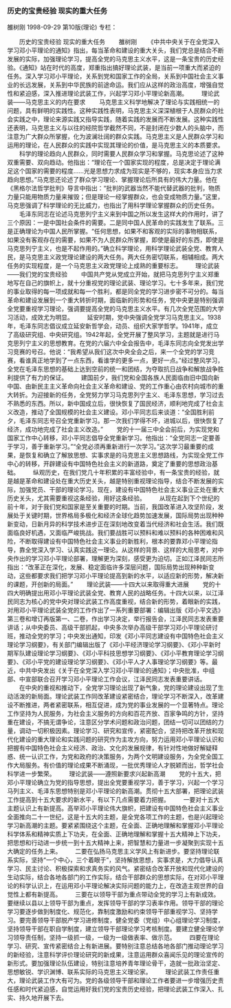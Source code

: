 ### 历史的宝贵经验  现实的重大任务
雒树刚
1998-09-29
第10版(理论)
专栏：

　　历史的宝贵经验  现实的重大任务
　　雒树刚
　　《中共中央关于在全党深入学习邓小平理论的通知》指出，每当革命和建设的重大关头，我们党总是结合不断发展的实际，加强理论学习，提高全党的马克思主义水平，这是一条宝贵的历史经验。《通知》站在时代的高度，郑重指出搞好理论武装，是当前一项重大而紧迫的任务。深入学习邓小平理论，关系到党和国家工作的全局，关系到中国社会主义事业的长远发展，关系到中华民族的前途命运。我们应从这样的政治高度，增强自觉性和紧迫感，深入推进理论武装工作，兴起学习邓小平理论新高潮。
　　理论武装——马克思主义的内在要求
　　马克思主义科学地解决了理论与实践相统一的问题，具有鲜明的实践性。这种实践性表明，马克思主义深深植根于人民群众的社会实践之中，理论来源实践又指导实践，随着实践的发展而不断发展。这种实践性还表明，马克思主义与以往的经院哲学截然不同，不是封闭在少数人的头脑中，而注意为广大群众所掌握，化为波澜壮阔的群众实践。马克思主义是人民群众学习和运用的理论，在人民群众的实践中实现其理论的价值，是马克思主义的本质要求。
　　科学的理论趋向人民群众，同时需要人民群众学习和掌握。马克思论述了这种双重需要、双向趋动。他指出：“理论在一个国家实现的程度，总是决定于理论满足这个国家的需要的程度……光是思想力求成为现实是不够的，现实本身应当力求趋向思想。”马克思还论述了群众学习理论、掌握理论后所具有的伟大力量。他在《黑格尔法哲学批判》导言中指出：“批判的武器当然不能代替武器的批判，物质力量只能用物质力量来摧毁；但是理论一经掌握群众，也会变成物质力量。”这里，马克思强调了科学理论的无比威力，也指出了用科学理论掌握群众的历史任务。
　　毛泽东同志在论述马克思列宁主义来到中国之所以发生这样大的作用时，讲了三个原因：一是中国社会条件的需要。二是同中国人民革命的实践发生了联系。三是正确理论为中国人民所掌握。“任何思想，如果不和客观的实际的事物相联系，如果没有客观存在的需要，如果不为人民群众所掌握，即使是最好的东西，即使是马克思列宁主义，也是不起作用的。”确立科学理论，用科学理论武装全党、教育人民，是马克思主义政党理论建设的两大任务。两大任务密切联系，相辅相成。两大任务的实现程度，是一个马克思主义政党理论上成熟的重要标志。
　　理论武装——我们党的宝贵经验
　　中国共产党从党成立开始，就把马克思列宁主义郑重地写在自己的旗帜上，就十分重视党的理论武装、理论学习。七十多年来，我们党的事业取得的每一项成就和每一个胜利，都是同全党的学习进步密不可分的。每当革命和建设发展到一个重大转折时期，面临新的形势和任务，党中央更是特别强调全党要重视学习理论，强调要提高全党的马克思主义水平。有几次全党范围的大学习活动，成效尤为明显。
　　延安时期，党中央强调全党学习马克思主义。1938年，毛泽东同志倡议成立延安新哲学会，动员、组织大家学哲学。1941年，成立了高级研究组、中央研究组。1942年起，全党开展了整风学习，主题就是进行马克思列宁主义的思想教育。在党的六届六中全会报告中，毛泽东同志向全党发出学习竞赛的号召。他说：“我希望从我们这次中央全会之后，来一个全党的学习竞赛，看谁真正地学到了一点东西，看谁学的更多一点，更好一点。”经过整风学习，全党在毛泽东思想的基础上达到空前的统一和团结，为夺取抗日战争和解放战争胜利提供了有力的保证。
　　建国前夕，我们党和全国各族人民面临由旧中国向新中国、由新民主主义革命向社会主义革命和建设、党的工作重心由农村向城市的重大转折。为迎接新的任务，全党努力学习马克思列宁主义、毛泽东思想，学习过去不熟悉的东西。所以，新中国成立后，很快恢复了国民经济，顺利地完成了社会主义改造，推动了全国规模的社会主义建设。邓小平同志后来谈道：“全国胜利前夕，毛泽东同志号召全党重新学习。那一次我们学得不坏，进城以后，很快恢复了经济，成功地完成了社会主义改造。”
　　党的十一届三中全会前后，为实现党和国家工作中心转移，邓小平同志倡导全党重新学习。他指出：“全党同志一定要善于学习，善于重新学习。”“全党必须再重新进行一次学习。”这次学习最重要的成果，是恢复和确立了解放思想、实事求是的马克思主义思想路线，为实现全党工作中心的转移，开辟建设有中国特色社会主义的新道路，奠定了重要的思想政治基础。
　　纵观历史，在我们党几十年积累的丰富经验中，有一条宝贵的经验，就是越是革命和建设处在重大历史关头，越是特别重视理论指导，结合不断发展的实际，加强党员、干部的理论学习。现在，建设有中国特色社会主义事业正处在重大历史关头，尤其需要重视这条经验，用好这条经验。
　　从现在起到下个世纪的前十年，对于我们党和国家是至关重要的时期。当前，我国改革进入攻坚阶段，发展处于关键时期，世界格局多极化和经济全球化趋势加速发展，国际局势出现种种新变动，日新月异的科学技术进步正在深刻地改变着当代经济和社会生活。我们既面临良好机遇，又面临严峻挑战。我们要战胜可以预料和难以预料的各种困难和风险，不断取得建设有中国特色社会主义事业的新胜利，根本的要靠邓小平理论指导，靠全党深入学习、认真实践这一理论。从这样的背景、这样的大局思考，对中央作出的学习邓小平理论部署，理解更为深刻，感受更为迫切。正如江泽民同志所指出：“改革正在深化，发展、稳定面临许多深层问题，国际局势出现种种新变动，这些都要求我们把学习邓小平理论提高到新的水平，以适应新的形势，解决新的课题，开创新的局面。”
　　理论武装——十四大以来取得重大进展
　　党的十四大明确提出用邓小平理论武装全党、教育人民的战略任务。十四大以来，以江泽民同志为核心的党中央对理论武装工作高度重视，结合新的形势，着眼新的实践，对用邓小平理论武装全党的工作作出了一系列重要部署：编辑出版《邓小平文选》第三卷和增订再版第一、二卷，作出学习决定，举行报告会，江泽民同志发表重要讲话；从中央委员、高级干部抓起，中央多次举办高级干部学习邓小平理论研讨班，推动全党的学习；中央发出通知，印发《邓小平同志建设有中国特色社会主义理论学习纲要》，有关部门编辑出版了《邓小平经济理论学习纲要》、《邓小平新时期军队建设理论学习纲要》、《邓小平科技思想学习纲要》、《邓小平教育理论学习纲要》、《邓小平党的建设理论学习纲要》、《邓小平人才人事理论学习纲要》等。最近，中共中央发出《关于在全党深入学习邓小平理论的通知》；中央批准，中组部、中宣部联合召开学习邓小平理论工作会议，江泽民同志发表重要讲话。
　　在中央的重视和推动下，全党学习理论出现了新气象，党的理论建设出现了生动活泼的新局面。理论武装工作同改革建设紧密结合，理论学习不断深入，改革建设不断推进，两者紧密联系，相互促进，成为党的事业发展的一个显著特点。理论工作坚持为人民服务，为社会主义服务的方向和百花齐放、百家争鸣的方针，坚持重在建设，不搞无谓争论，注意区分学术问题和政治问题，团结一切可以团结的力量，调动一切积极因素。理论学习、研究和宣传，紧密配合，坚持把改革开放和现代化建设的重大理论和实践问题的研究作为主攻方向，努力运用邓小平理论认识和把握有中国特色社会主义经济、政治、文化的发展规律，有针对性地做好解疑释惑、统一认识工作，为党和政府的决策服务，为两个文明建设服务，为全党全国工作大局服务。有价值的理论成果不断涌现，一批优秀理论人才脱颖而出，哲学社会科学进一步繁荣。
　　理论武装——遵照新要求兴起新高潮
　　党的十五大，把邓小平理论确立为党的指导思想，提出全党要重视学习，善于学习，兴起一个学习马列主义、毛泽东思想特别是邓小平理论的新高潮。贯彻十五大部署，把理论武装工作提高到十五大要求的新水平，有以下几点需要着力把握。
　　一要对十五大主题认识上有新提高。高举邓小平理论伟大旗帜，把建设有中国特色社会主义事业全面推向二十一世纪，这是十五大的主题，是全党各项工作的主题，也是兴起理论学习新高潮的主题。要紧紧围绕这个主题，在全面、正确地理解和掌握邓小平理论科学体系和精神实质上下功夫，在全面、正确地理解和掌握十五大精神上下功夫，把思想和行动进一步统一到十五大精神上来，把智慧和力量进一步凝聚到实现十五大确定的任务上来。
　　二要在弘扬马克思主义学风上有新进步。要坚持理论联系实际，坚持“一个中心，三个着眼于”，坚持解放思想，实事求是，大力倡导认真学习、民主讨论、积极探索和求真务实的风气。紧密结合改革开放和现代化建设的生动实际，结合各地各部门的工作实际，结合干部群众的思想实际，在对邓小平理论的科学认识上，在运用邓小平理论解决实际问题的能力上，在改造主观世界的自觉性上都有新提高。
　　三要在以领导干部为重点带动全党的学习上有新成效。要继续以县以上领导干部为重点，发挥领导干部的学习表率作用。领导干部的理论学习要逐步做到制度化、规范化，靠制度激励和约束领导干部重视学习、坚持学习。要完善领导干部脱产学习进修制度，健全党委（党组）中心组理论学习制度，坚持领导干部在职自学制度，建立领导干部理论学习考核制度。要建立健全理论学习领导责任制，坚持一级抓一级，一级为一级做表率、做示范。
　　四要在理论学习、研究、宣传紧密结合上有新进展。要特别注意总结各地各部门推动理论学习的新经验，注意科学评价理论研究的新成果，注意运用群众喜闻乐见的理论宣传的新形式。要加强理论队伍建设，特别注意培养青年理论骨干，造就一批政治坚定、思想敏锐、学识渊博、联系实际的马克思主义理论家。
　　理论武装工作责任重大，理论武装工作大有可为。党的各级领导干部和理论工作者要进一步增强历史责任感和时代紧迫感，自觉运用好我们党的宝贵历史经验，把理论武装工作深入、扎实、持久地开展下去。
